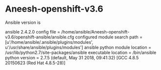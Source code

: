 # Aneesh-openshift-v3.6

Ansible version is 

ansible 2.4.2.0
  config file = /home/ansible/Aneesh-openshift-v3.6/openshift-ansible/ansible.cfg
  configured module search path = [u'/home/ansible/.ansible/plugins/modules', u'/usr/share/ansible/plugins/modules']
  ansible python module location = /usr/lib/python2.7/site-packages/ansible
  executable location = /bin/ansible
  python version = 2.7.5 (default, May 31 2018, 09:41:32) [GCC 4.8.5 20150623 (Red Hat 4.8.5-28)]
